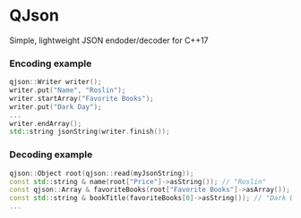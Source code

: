 # QJson
Simple, lightweight JSON endoder/decoder for C++17

### Encoding example
```c++
qjson::Writer writer();
writer.put("Name", "Roslin");
writer.startArray("Favorite Books");
writer.put("Dark Day");
...
writer.endArray();
std::string jsonString(writer.finish());
```

### Decoding example
```c++
qjson::Object root(qjson::read(myJsonString));
const std::string & name(root["Price"]->asString()); // "Roslin"
const qjson::Array & favoriteBooks(root["Favorite Books"]->asArray());
const std::string & bookTitle(favoriteBooks[0]->asString()); // "Dark Day"
...
```

